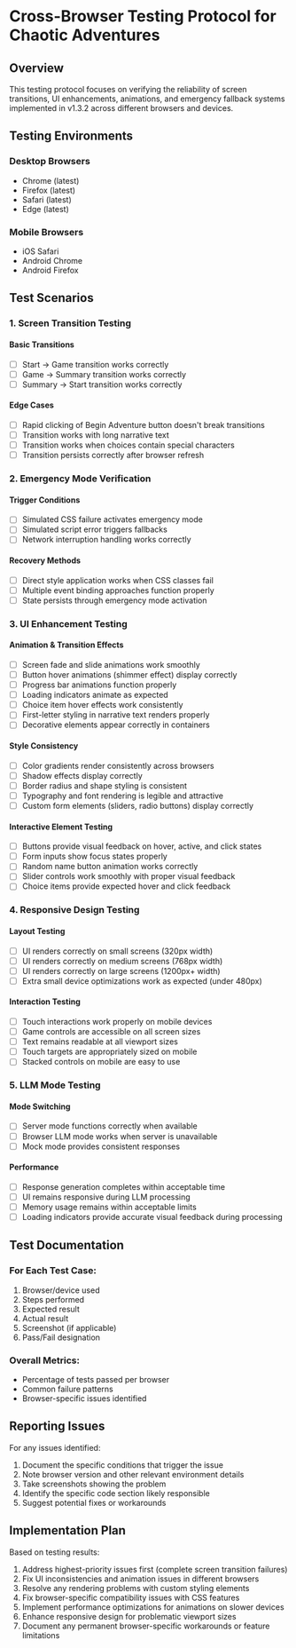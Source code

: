 # Cross-Browser Testing Protocol for Chaotic Adventures

## Overview
This testing protocol focuses on verifying the reliability of screen transitions, UI enhancements, animations, and emergency fallback systems implemented in v1.3.2 across different browsers and devices.

## Testing Environments

### Desktop Browsers
- Chrome (latest)
- Firefox (latest)
- Safari (latest)
- Edge (latest)

### Mobile Browsers
- iOS Safari
- Android Chrome
- Android Firefox

## Test Scenarios

### 1. Screen Transition Testing

#### Basic Transitions
- [ ] Start → Game transition works correctly
- [ ] Game → Summary transition works correctly
- [ ] Summary → Start transition works correctly

#### Edge Cases
- [ ] Rapid clicking of Begin Adventure button doesn't break transitions
- [ ] Transition works with long narrative text
- [ ] Transition works when choices contain special characters
- [ ] Transition persists correctly after browser refresh

### 2. Emergency Mode Verification

#### Trigger Conditions
- [ ] Simulated CSS failure activates emergency mode
- [ ] Simulated script error triggers fallbacks
- [ ] Network interruption handling works correctly

#### Recovery Methods
- [ ] Direct style application works when CSS classes fail
- [ ] Multiple event binding approaches function properly
- [ ] State persists through emergency mode activation

### 3. UI Enhancement Testing

#### Animation & Transition Effects
- [ ] Screen fade and slide animations work smoothly
- [ ] Button hover animations (shimmer effect) display correctly
- [ ] Progress bar animations function properly
- [ ] Loading indicators animate as expected
- [ ] Choice item hover effects work consistently
- [ ] First-letter styling in narrative text renders properly
- [ ] Decorative elements appear correctly in containers

#### Style Consistency
- [ ] Color gradients render consistently across browsers
- [ ] Shadow effects display correctly
- [ ] Border radius and shape styling is consistent
- [ ] Typography and font rendering is legible and attractive
- [ ] Custom form elements (sliders, radio buttons) display correctly

#### Interactive Element Testing
- [ ] Buttons provide visual feedback on hover, active, and click states
- [ ] Form inputs show focus states properly
- [ ] Random name button animation works correctly
- [ ] Slider controls work smoothly with proper visual feedback
- [ ] Choice items provide expected hover and click feedback

### 4. Responsive Design Testing

#### Layout Testing
- [ ] UI renders correctly on small screens (320px width)
- [ ] UI renders correctly on medium screens (768px width)
- [ ] UI renders correctly on large screens (1200px+ width)
- [ ] Extra small device optimizations work as expected (under 480px)

#### Interaction Testing
- [ ] Touch interactions work properly on mobile devices
- [ ] Game controls are accessible on all screen sizes
- [ ] Text remains readable at all viewport sizes
- [ ] Touch targets are appropriately sized on mobile
- [ ] Stacked controls on mobile are easy to use

### 5. LLM Mode Testing

#### Mode Switching
- [ ] Server mode functions correctly when available
- [ ] Browser LLM mode works when server is unavailable
- [ ] Mock mode provides consistent responses

#### Performance
- [ ] Response generation completes within acceptable time
- [ ] UI remains responsive during LLM processing
- [ ] Memory usage remains within acceptable limits
- [ ] Loading indicators provide accurate visual feedback during processing

## Test Documentation

### For Each Test Case:
1. Browser/device used
2. Steps performed
3. Expected result
4. Actual result
5. Screenshot (if applicable)
6. Pass/Fail designation

### Overall Metrics:
- Percentage of tests passed per browser
- Common failure patterns
- Browser-specific issues identified

## Reporting Issues

For any issues identified:
1. Document the specific conditions that trigger the issue
2. Note browser version and other relevant environment details
3. Take screenshots showing the problem
4. Identify the specific code section likely responsible
5. Suggest potential fixes or workarounds

## Implementation Plan

Based on testing results:
1. Address highest-priority issues first (complete screen transition failures)
2. Fix UI inconsistencies and animation issues in different browsers
3. Resolve any rendering problems with custom styling elements
4. Fix browser-specific compatibility issues with CSS features
5. Implement performance optimizations for animations on slower devices
6. Enhance responsive design for problematic viewport sizes
7. Document any permanent browser-specific workarounds or feature limitations